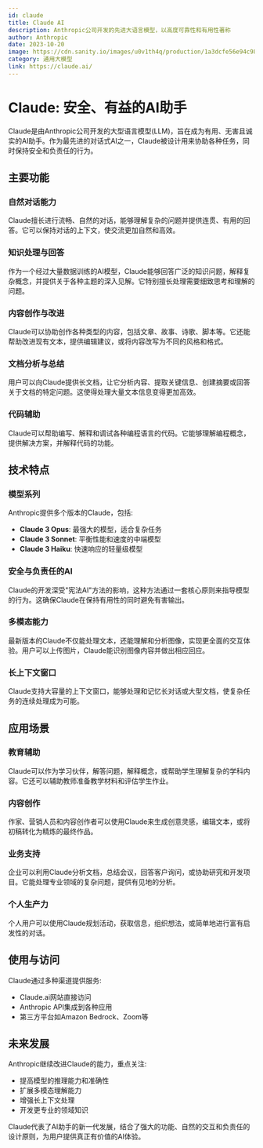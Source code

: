 ```yaml
---
id: claude
title: Claude AI
description: Anthropic公司开发的先进大语言模型，以高度可靠性和有用性著称
author: Anthropic
date: 2023-10-20
image: https://cdn.sanity.io/images/u0v1th4q/production/1a3dcfe56e94c98416dd0178859e5b71868ebe57-1800x1080.png
category: 通用大模型
link: https://claude.ai/
---
```


# Claude: 安全、有益的AI助手

Claude是由Anthropic公司开发的大型语言模型(LLM)，旨在成为有用、无害且诚实的AI助手。作为最先进的对话式AI之一，Claude被设计用来协助各种任务，同时保持安全和负责任的行为。

## 主要功能

### 自然对话能力

Claude擅长进行流畅、自然的对话，能够理解复杂的问题并提供连贯、有用的回答。它可以保持对话的上下文，使交流更加自然和高效。

### 知识处理与回答

作为一个经过大量数据训练的AI模型，Claude能够回答广泛的知识问题，解释复杂概念，并提供关于各种主题的深入见解。它特别擅长处理需要细致思考和理解的问题。

### 内容创作与改进

Claude可以协助创作各种类型的内容，包括文章、故事、诗歌、脚本等。它还能帮助改进现有文本，提供编辑建议，或将内容改写为不同的风格和格式。

### 文档分析与总结

用户可以向Claude提供长文档，让它分析内容、提取关键信息、创建摘要或回答关于文档的特定问题。这使得处理大量文本信息变得更加高效。

### 代码辅助

Claude可以帮助编写、解释和调试各种编程语言的代码。它能够理解编程概念，提供解决方案，并解释代码的功能。

## 技术特点

### 模型系列

Anthropic提供多个版本的Claude，包括:
- **Claude 3 Opus**: 最强大的模型，适合复杂任务
- **Claude 3 Sonnet**: 平衡性能和速度的中端模型
- **Claude 3 Haiku**: 快速响应的轻量级模型

### 安全与负责任的AI

Claude的开发深受"宪法AI"方法的影响，这种方法通过一套核心原则来指导模型的行为。这确保Claude在保持有用性的同时避免有害输出。

### 多模态能力

最新版本的Claude不仅能处理文本，还能理解和分析图像，实现更全面的交互体验。用户可以上传图片，Claude能识别图像内容并做出相应回应。

### 长上下文窗口

Claude支持大容量的上下文窗口，能够处理和记忆长对话或大型文档，使复杂任务的连续处理成为可能。

## 应用场景

### 教育辅助

Claude可以作为学习伙伴，解答问题，解释概念，或帮助学生理解复杂的学科内容。它还可以辅助教师准备教学材料和评估学生作业。

### 内容创作

作家、营销人员和内容创作者可以使用Claude来生成创意灵感，编辑文本，或将初稿转化为精炼的最终作品。

### 业务支持

企业可以利用Claude分析文档，总结会议，回答客户询问，或协助研究和开发项目。它能处理专业领域的复杂问题，提供有见地的分析。

### 个人生产力

个人用户可以使用Claude规划活动，获取信息，组织想法，或简单地进行富有启发性的对话。

## 使用与访问

Claude通过多种渠道提供服务:
- Claude.ai网站直接访问
- Anthropic API集成到各种应用
- 第三方平台如Amazon Bedrock、Zoom等

## 未来发展

Anthropic继续改进Claude的能力，重点关注:
- 提高模型的推理能力和准确性
- 扩展多模态理解能力
- 增强长上下文处理
- 开发更专业的领域知识

Claude代表了AI助手的新一代发展，结合了强大的功能、自然的交互和负责任的设计原则，为用户提供真正有价值的AI体验。 
